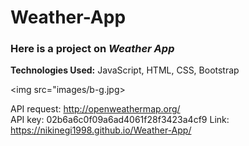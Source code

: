 # Weather-App

### Here is a project on _Weather App_
**Technologies Used:** JavaScript, HTML, CSS, Bootstrap

<img src="images/b-g.jpg>

API request: http://openweathermap.org/ <br>
API key: 02b6a6c0f09a6ad4061f28f3423a4cf9
Link: https://nikinegi1998.github.io/Weather-App/
